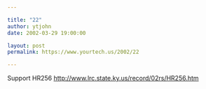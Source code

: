 ```yaml
---

title: "22"
author: ytjohn
date: 2002-03-29 19:00:00

layout: post
permalink: https://www.yourtech.us/2002/22

---
```

Support HR256
<a href="http://www.lrc.state.ky.us/record/02rs/HR256.htm">http://www.lrc.state.ky.us/record/02rs/HR256.htm</a>
